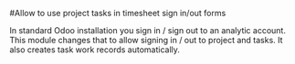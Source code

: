 #Allow to use project tasks in timesheet sign in/out forms

In standard Odoo installation you sign in / sign out to an analytic account.
This module changes that to allow signing in / out to project and tasks. It also creates
task work records automatically. 